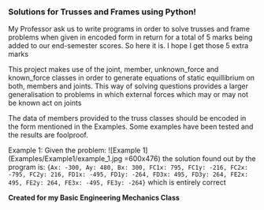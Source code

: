 ### Solutions for Trusses and Frames using Python!

My Professor ask us to write programs in order to solve trusses and frame problems when given in encoded form in return for a total of 5 marks being added to our end-semester scores. So here it is.
I hope I get those 5 extra marks

This project makes use of the joint, member, unknown_force and known_force classes in order to generate equations of static equillibrium on both, members and joints.
This way of solving questions provides a larger generalisation to problems in which external forces which may or may not be known act on joints

The data of members provided to the truss classes should be encoded in the form mentioned in the Examples. Some examples have been tested and the results are foolproof.

Example 1:
Given the problem:
![Example 1](Examples/Example1/example_1.jpg =600x476)
the solution found out by the program is:
`
{Ax: -300, Ay: 480, Bx: 300, FC1x: 795, FC1y: -216, FC2x: -795, FC2y: 216, FD1x: -495, FD1y: -264, FD3x: 495, FD3y: 264, FE2x: 495, FE2y: 264, FE3x: -495, FE3y: -264}
`
which is entirely correct


__Created for my **Basic Engineering Mechanics** Class__